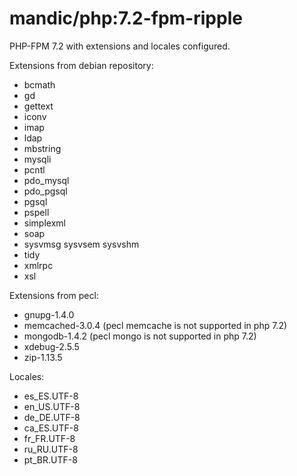 # mandic/php:7.2-fpm-ripple

PHP-FPM 7.2 with extensions and locales configured.

Extensions from debian repository:

- bcmath
- gd
- gettext
- iconv
- imap
- ldap
- mbstring
- mysqli
- pcntl
- pdo_mysql
- pdo_pgsql
- pgsql
- pspell
- simplexml
- soap
- sysvmsg sysvsem sysvshm 
- tidy
- xmlrpc
- xsl


Extensions from pecl:

- gnupg-1.4.0
- memcached-3.0.4 (pecl memcache is not supported in php 7.2)
- mongodb-1.4.2 (pecl mongo is not supported in php 7.2)
- xdebug-2.5.5
- zip-1.13.5


Locales:

- es_ES.UTF-8
- en_US.UTF-8
- de_DE.UTF-8
- ca_ES.UTF-8
- fr_FR.UTF-8
- ru_RU.UTF-8
- pt_BR.UTF-8

